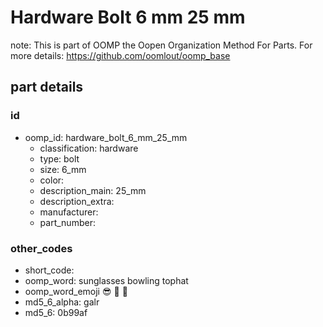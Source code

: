 # Hardware Bolt 6 mm 25 mm  

note: This is part of OOMP the Oopen Organization Method For Parts. For more details: https://github.com/oomlout/oomp_base

##  part details





### id
* oomp_id: hardware_bolt_6_mm_25_mm
  * classification: hardware
  * type: bolt
  * size: 6_mm
  * color: 
  * description_main: 25_mm
  * description_extra: 
  * manufacturer: 
  * part_number: 

### other_codes
* short_code: 
* oomp_word: sunglasses bowling tophat
* oomp_word_emoji :sunglasses: :bowling: :tophat:
* md5_6_alpha: galr
* md5_6: 0b99af